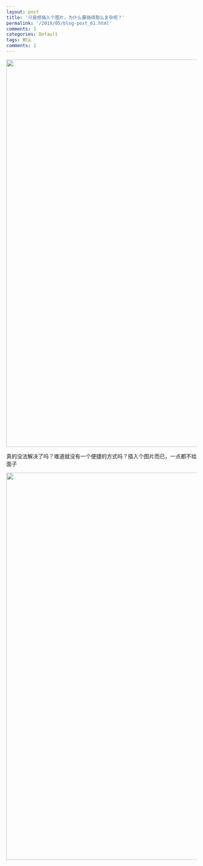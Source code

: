 ```yaml
---
layout: post
title: '只是想插入个图片，为什么要搞得那么复杂呢？'
permalink: '/2019/05/blog-post_61.html'
comments: 1
categories: Default
tags: 默认
comments: 1
---
```

<a href="https://cdn.terrychan.org/wp-content/uploads/2019/05/6A07455A@219D7C7A.241DDA5C.jpg" rel="attachment wp-att-1128">

<img alt="" class="alignnone size-full wp-image-1128" height="1024" sizes="(max-width: 1024px) 100vw, 1024px" src="https://cdn.terrychan.org/wp-content/uploads/2019/05/6A07455A@219D7C7A.241DDA5C.jpg" srcset="http://cdn.terrychan.org/wp-content/uploads/2019/05/6A07455A@219D7C7A.241DDA5C.jpg 1200w, http://cdn.terrychan.org/wp-content/uploads/2019/05/6A07455A@219D7C7A.241DDA5C-150x150.jpg 150w, http://cdn.terrychan.org/wp-content/uploads/2019/05/6A07455A@219D7C7A.241DDA5C-300x300.jpg 300w, http://cdn.terrychan.org/wp-content/uploads/2019/05/6A07455A@219D7C7A.241DDA5C-768x768.jpg 768w, http://cdn.terrychan.org/wp-content/uploads/2019/05/6A07455A@219D7C7A.241DDA5C-1024x1024.jpg 1024w, http://cdn.terrychan.org/wp-content/uploads/2019/05/6A07455A@219D7C7A.241DDA5C-50x50.jpg 50w" title="6a07455a219d7c7a-241dda5c-jpg" width="1024"/>

</a>

真的没法解决了吗？难道就没有一个便捷的方式吗？插入个图片而已，一点都不给面子

<a href="https://cdn.terrychan.org/wp-content/uploads/2019/05/show_pet1.jpg" rel="attachment wp-att-1129">

<img alt="" class="alignnone size-full wp-image-1129" height="1024" sizes="(max-width: 1024px) 100vw, 1024px" src="https://cdn.terrychan.org/wp-content/uploads/2019/05/show_pet1.jpg" srcset="http://cdn.terrychan.org/wp-content/uploads/2019/05/show_pet1.jpg 1200w, http://cdn.terrychan.org/wp-content/uploads/2019/05/show_pet1-150x150.jpg 150w, http://cdn.terrychan.org/wp-content/uploads/2019/05/show_pet1-300x300.jpg 300w, http://cdn.terrychan.org/wp-content/uploads/2019/05/show_pet1-768x768.jpg 768w, http://cdn.terrychan.org/wp-content/uploads/2019/05/show_pet1-1024x1024.jpg 1024w, http://cdn.terrychan.org/wp-content/uploads/2019/05/show_pet1-50x50.jpg 50w" title="show_pet1-jpg" width="1024"/>

</a>